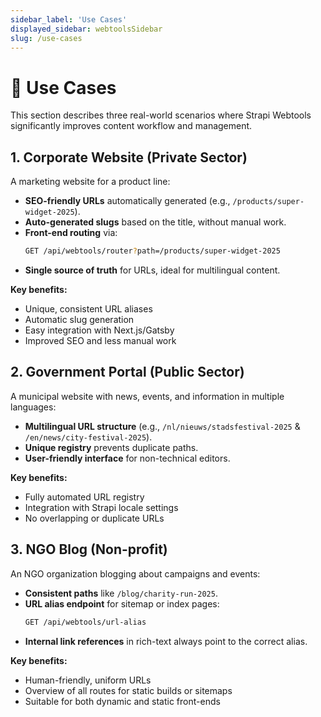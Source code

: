 ```yaml
---
sidebar_label: 'Use Cases'
displayed_sidebar: webtoolsSidebar
slug: /use-cases
---
```


# 💼 Use Cases

This section describes three real-world scenarios where Strapi Webtools significantly improves content workflow and management.

## 1. Corporate Website (Private Sector)

A marketing website for a product line:

- **SEO-friendly URLs** automatically generated (e.g., `/products/super-widget-2025`).
- **Auto-generated slugs** based on the title, without manual work.
- **Front-end routing** via:
  ```bash
  GET /api/webtools/router?path=/products/super-widget-2025
  ```
- **Single source of truth** for URLs, ideal for multilingual content.

**Key benefits:**
- Unique, consistent URL aliases
- Automatic slug generation
- Easy integration with Next.js/Gatsby
- Improved SEO and less manual work

## 2. Government Portal (Public Sector)

A municipal website with news, events, and information in multiple languages:

- **Multilingual URL structure** (e.g., `/nl/nieuws/stadsfestival-2025` & `/en/news/city-festival-2025`).
- **Unique registry** prevents duplicate paths.
- **User-friendly interface** for non-technical editors.

**Key benefits:**
- Fully automated URL registry
- Integration with Strapi locale settings
- No overlapping or duplicate URLs

## 3. NGO Blog (Non-profit)

An NGO organization blogging about campaigns and events:

- **Consistent paths** like `/blog/charity-run-2025`.
- **URL alias endpoint** for sitemap or index pages:
  ```bash
  GET /api/webtools/url-alias
  ```
- **Internal link references** in rich-text always point to the correct alias.

**Key benefits:**
- Human-friendly, uniform URLs
- Overview of all routes for static builds or sitemaps
- Suitable for both dynamic and static front-ends
